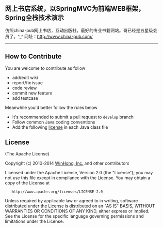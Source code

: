 ﻿## 网上书店系统，以SpringMVC为前端WEB框架，Spring全栈技术演示

仿照china-pub网上书店，互动出版社，最好的专业书籍网站。哥已经是五星级会员了。^_^
网址：<http://www.china-pub.com/>

---------------------------------------
## How to Contribute

You are welcome to contribute as follow

* add/edit wiki
* report/fix issue
* code review
* commit new feature
* add testcase

Meanwhile you'd better follow the rules below

* It's recommended to submit a pull request to `develop` branch
* Follow common Java coding conventions
* Add the following [license](#license) in each Java class file

## License

(The Apache License)

Copyright (c) 2010-2014 [WinHong, Inc.](http://www.winhong.com/) and other contributors

Licensed under the Apache License, Version 2.0 (the "License"); you may not use this file except in compliance with the License. You may obtain a copy of the License at

       http://www.apache.org/licenses/LICENSE-2.0

Unless required by applicable law or agreed to in writing, software distributed under the License is distributed on an "AS IS" BASIS, WITHOUT WARRANTIES OR CONDITIONS OF ANY KIND, either express or implied. See the License for the specific language governing permissions and limitations under the License.

